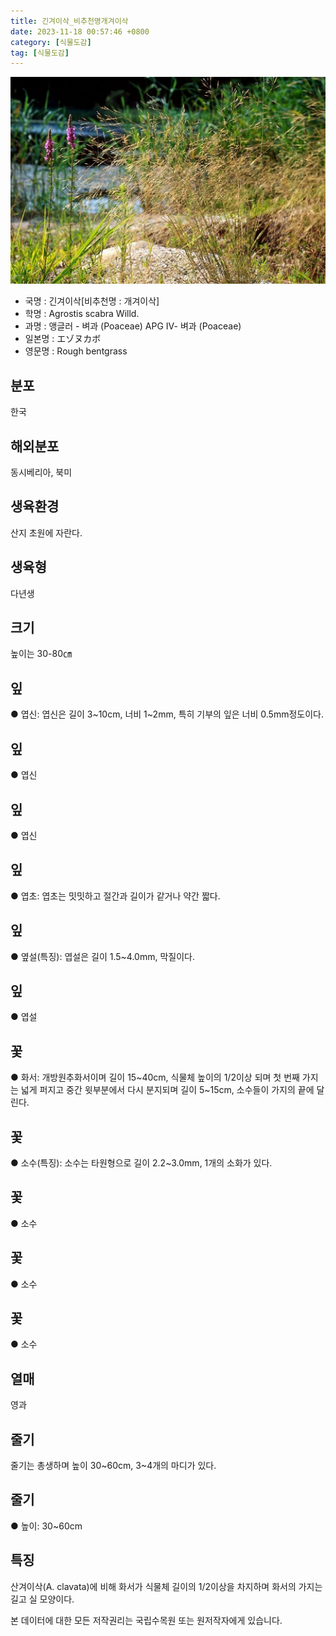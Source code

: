 ```yaml
---
title: 긴겨이삭_비추천명개겨이삭
date: 2023-11-18 00:57:46 +0800
category: [식물도감]
tag: [식물도감]
---
```




![긴겨이삭[비추천명 : 개겨이삭]](/assets/img/fileUpload/plants/basic/Gramineae/Agrostis/14255/14255_1_th2.jpg)
- 국명 : 긴겨이삭[비추천명 : 개겨이삭]
- 학명 : Agrostis scabra Willd.
- 과명 : 앵글러 - 벼과 (Poaceae) APG Ⅳ- 벼과 (Poaceae)
- 일본명 : エゾヌカボ
- 영문명 : Rough bentgrass


## 분포
한국
## 해외분포
동시베리아, 북미
## 생육환경
산지 초원에 자란다.
## 생육형
다년생
## 크기
높이는 30-80㎝
## 잎
● 엽신: 엽신은 길이 3~10cm, 너비 1~2mm, 특히 기부의 잎은 너비 0.5mm정도이다.
## 잎
● 엽신
## 잎
● 엽신
## 잎
● 엽초: 엽초는 밋밋하고 절간과 길이가 같거나 약간 짧다.
## 잎
● 옆설(특징): 엽설은 길이 1.5~4.0mm, 막질이다.
## 잎
● 엽설
## 꽃
● 화서: 개방원추화서이며 길이 15~40cm, 식물체 높이의 1/2이상 되며 첫 번째 가지는 넓게 퍼지고 중간 윗부분에서 다시 분지되며 길이 5~15cm, 소수들이 가지의 끝에 달린다.
## 꽃
● 소수(특징): 소수는 타원형으로 길이 2.2~3.0mm, 1개의 소화가 있다.
## 꽃
● 소수
## 꽃
● 소수
## 꽃
● 소수
## 열매
영과
## 줄기
줄기는 총생하며 높이 30~60cm, 3~4개의 마디가 있다.
## 줄기
● 높이: 30~60cm
## 특징
산겨이삭(A. clavata)에 비해 화서가 식물체 길이의 1/2이상을 차지하며 화서의 가지는 길고 실 모양이다.






본 데이터에 대한 모든 저작권리는 국립수목원 또는 원저작자에게 있습니다.
